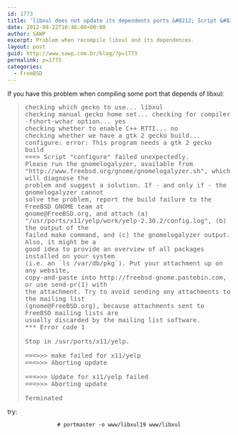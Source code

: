 ```yaml
---
id: 1773
title: 'libxul does not update its dependents ports &#8212; Script &#8220;configure&#8221; failed unexpectedly.'
date: 2012-09-22T10:46:08+00:00
author: SAWP
excerpt: Problem when recompile libxul and its dependences.
layout: post
guid: http://www.sawp.com.br/blog/?p=1773
permalink: p=1773
categories:
  - FreeBSD
---
```

If you have this problem when compiling some port that depends of libxul:

<div>
  <blockquote>
    <p>
      <tt>checking which gecko to use... libxul<br /> checking manual gecko home set... checking for compiler -fshort-wchar option... yes<br /> checking whether to enable C++ RTTI... no<br /> checking whether we have a gtk 2 gecko build... configure: error: This program needs a gtk 2 gecko build<br /> ===> Script "configure" failed unexpectedly.<br /> Please run the gnomelogalyzer, available from<br /> "http://www.freebsd.org/gnome/gnomelogalyzer.sh", which will diagnose the<br /> problem and suggest a solution. If - and only if - the gnomelogalyzer cannot<br /> solve the problem, report the build failure to the FreeBSD GNOME team at<br /> gnome@FreeBSD.org, and attach (a)<br /> "/usr/ports/x11/yelp/work/yelp-2.30.2/config.log", (b) the output of the<br /> failed make command, and (c) the gnomelogalyzer output. Also, it might be a<br /> good idea to provide an overview of all packages installed on your system<br /> (i.e. an `ls /var/db/pkg`). Put your attachment up on any website,<br /> copy-and-paste into http://freebsd-gnome.pastebin.com, or use send-pr(1) with<br /> the attachment. Try to avoid sending any attachments to the mailing list<br /> (gnome@FreeBSD.org), because attachments sent to FreeBSD mailing lists are<br /> usually discarded by the mailing list software.<br /> *** Error code 1<br /> </tt><tt><br /> Stop in /usr/ports/x11/yelp.<br /> </tt><tt><br /> ===>>> make failed for x11/yelp<br /> ===>>> Aborting update<br /> </tt><tt><br /> ===>>> Update for x11/yelp failed<br /> ===>>> Aborting update<br /> </tt><tt><br /> Terminated</tt>
    </p>
  </blockquote>
</div>

try:

<div>
  <center>
    <code># portmaster -o www/libxul19 www/libxul</code>
  </center>
</div>
